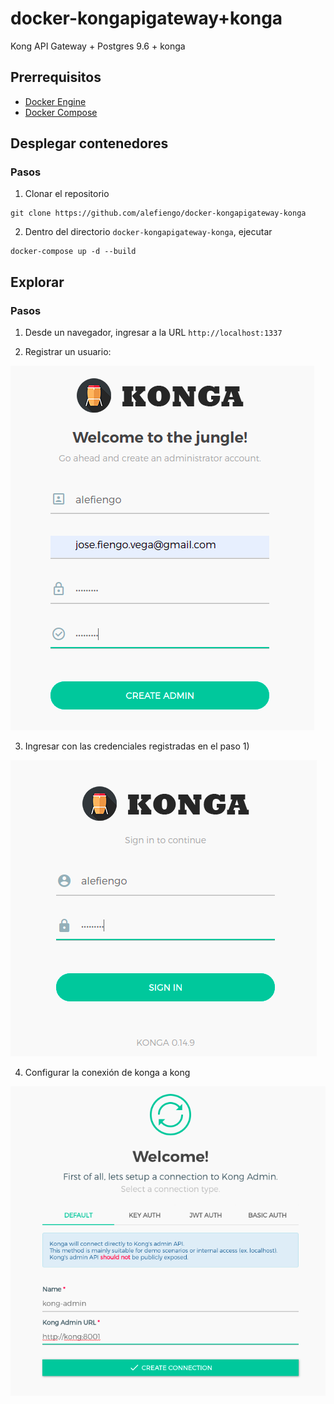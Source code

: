# docker-kongapigateway+konga
Kong API Gateway + Postgres 9.6 + konga


## Prerrequisitos

* [Docker Engine](https://docs.docker.com/engine/install/)
* [Docker Compose](https://docs.docker.com/compose/install/)

## Desplegar contenedores

### Pasos

1) Clonar el repositorio
```
git clone https://github.com/alefiengo/docker-kongapigateway-konga
```

2) Dentro del directorio `docker-kongapigateway-konga`, ejecutar
```
docker-compose up -d --build
```

## Explorar
### Pasos

1) Desde un navegador, ingresar a la URL `http://localhost:1337`

2) Registrar un usuario:

![Screenshot](signin.png)

3) Ingresar con las credenciales registradas en el paso 1)

![Screenshot](login.png)

4) Configurar la conexión de konga a kong

![Screenshot](config.png)